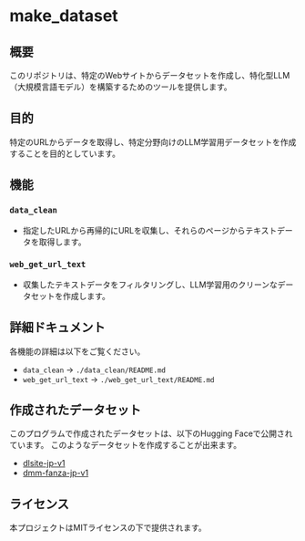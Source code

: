 # make_dataset

## 概要
このリポジトリは、特定のWebサイトからデータセットを作成し、特化型LLM（大規模言語モデル）を構築するためのツールを提供します。

## 目的
特定のURLからデータを取得し、特定分野向けのLLM学習用データセットを作成することを目的としています。

## 機能

### `data_clean`
- 指定したURLから再帰的にURLを収集し、それらのページからテキストデータを取得します。

### `web_get_url_text`
- 収集したテキストデータをフィルタリングし、LLM学習用のクリーンなデータセットを作成します。

## 詳細ドキュメント
各機能の詳細は以下をご覧ください。

- `data_clean` → `./data_clean/README.md`
- `web_get_url_text` → `./web_get_url_text/README.md`

## 作成されたデータセット
このプログラムで作成されたデータセットは、以下のHugging Faceで公開されています。
このようなデータセットを作成することが出来ます。
- [dlsite-jp-v1](https://huggingface.co/datasets/puwaer/dlsite-jp-v1)
- [dmm-fanza-jp-v1](https://huggingface.co/datasets/puwaer/dmm-fanza-jp-v1)

## ライセンス
本プロジェクトはMITライセンスの下で提供されます。





